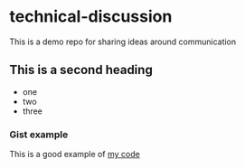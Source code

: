 # technical-discussion
This is a demo repo for sharing ideas around communication


## This is a second heading

* one
* two
* three

### Gist example
This is a good example of [my code](https://gist.github.com/Carjes23/dff1c62bdb744517807007073e4ae3d9)
